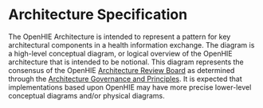# Architecture Specification

The OpenHIE Architecture is intended to represent a pattern for key architectural components in a health information exchange.  The diagram is a high-level conceptual diagram, or logical overview of the OpenHIE architecture that is intended to be notional. This diagram represents the consensus of the OpenHIE [Architecture Review Board](https://wiki.ohie.org/display/documents/Architecture+Review+Board+Members%2C+Responsibilities+and+Deliverables) as determined through the [Architecture Governance and Principles](https://wiki.ohie.org/display/documents/Architecture+Governance+and+Principles).  It is expected that implementations based upon OpenHIE may have more precise lower-level conceptual diagrams and/or physical diagrams.

